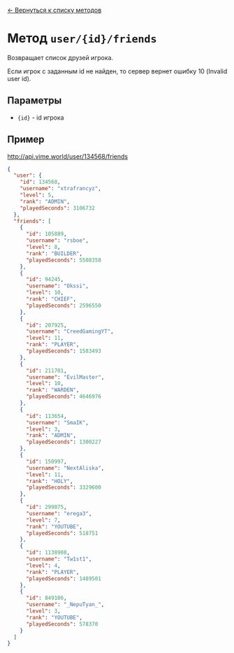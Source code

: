[← Вернуться к списку методов](../README.md#Список-методов)

Метод `user/{id}/friends`
========================
Возвращает список друзей игрока.

Если игрок с заданным id не найден, то сервер вернет ошибку 10 (Invalid user id).

## Параметры
* `{id}` - id игрока

## Пример
http://api.vime.world/user/134568/friends
```json
{
  "user": {
    "id": 134568,
    "username": "xtrafrancyz",
    "level": 5,
    "rank": "ADMIN",
    "playedSeconds": 3106732
  },
  "friends": [
    {
      "id": 105889,
      "username": "rsboe",
      "level": 8,
      "rank": "BUILDER",
      "playedSeconds": 5508358
    },
    {
      "id": 94245,
      "username": "Okssi",
      "level": 10,
      "rank": "CHIEF",
      "playedSeconds": 2596550
    },
    {
      "id": 207925,
      "username": "CreedGamingYT",
      "level": 11,
      "rank": "PLAYER",
      "playedSeconds": 1583493
    },
    {
      "id": 211701,
      "username": "EvilMaster",
      "level": 10,
      "rank": "WARDEN",
      "playedSeconds": 4646976
    },
    {
      "id": 113654,
      "username": "SmaIK",
      "level": 3,
      "rank": "ADMIN",
      "playedSeconds": 1300227
    },
    {
      "id": 150997,
      "username": "NextAliska",
      "level": 11,
      "rank": "HOLY",
      "playedSeconds": 3329600
    },
    {
      "id": 299875,
      "username": "erega3",
      "level": 7,
      "rank": "YOUTUBE",
      "playedSeconds": 518751
    },
    {
      "id": 1138908,
      "username": "Tw1st1",
      "level": 4,
      "rank": "PLAYER",
      "playedSeconds": 1489501
    },
    {
      "id": 849186,
      "username": "_NepuTyan_",
      "level": 3,
      "rank": "YOUTUBE",
      "playedSeconds": 578370
    }
  ]
}
```
